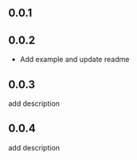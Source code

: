 ## 0.0.1

## 0.0.2
* Add example and update readme

## 0.0.3
add description

## 0.0.4
add description